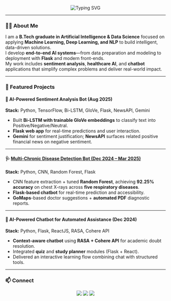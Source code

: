 <!-- Profile README -->

<!-- Typing animation header (subtle, professional) -->
<p align="center">
  <img src="https://readme-typing-svg.herokuapp.com?size=24&center=true&vCenter=true&width=700&lines=I'm+M+Bhargav+Vijay;AI+%26+Data+Science+enthusiasist;Turning+Data+into+Insights" alt="Typing SVG" />
</p>

---

### 👨‍💻 About Me
I am a **B.Tech graduate in Artificial Intelligence & Data Science** focused on applying **Machine Learning, Deep Learning, and NLP** to build intelligent, data-driven solutions.  
I develop **end-to-end AI systems**—from data preparation and modeling to deployment with **Flask** and modern front-ends.  
My work includes **sentiment analysis**, **healthcare AI**, and **chatbot** applications that simplify complex problems and deliver real-world impact.

---

### 🚀 Featured Projects

#### 📰 AI-Powered Sentiment Analysis Bot (Aug 2025)
**Stack:** Python, TensorFlow, Bi-LSTM, GloVe, Flask, NewsAPI, Gemini  
- Built **Bi-LSTM with trainable GloVe embeddings** to classify text into Positive/Negative/Neutral.  
- **Flask web app** for real-time predictions and user interaction.  
- **Gemini** for sentiment justification; **NewsAPI** surfaces related positive financial news on negative sentiment.

---

#### 🩺 [Multi-Chronic Disease Detection Bot (Dec 2024 – Mar 2025)](https://multi-chronic-disease-detection-bot.onrender.com/)
**Stack:** Python, CNN, Random Forest, Flask  
- CNN feature extraction + tuned **Random Forest**, achieving **92.25% accuracy** on chest X-rays across **five respiratory diseases**.  
- **Flask-based chatbot** for real-time prediction and accessibility.  
- **GoMaps**-based doctor suggestions + **automated PDF** diagnostic reports.

---

#### 🤖 AI-Powered Chatbot for Automated Assistance (Dec 2024)
**Stack:** Python, Flask, ReactJS, RASA, Cohere API  
- **Context-aware chatbot** using **RASA + Cohere API** for academic doubt resolution.  
- Integrated **quiz** and **study planner** modules (Flask + React).  
- Delivered an interactive learning flow combining chat with structured tools.

---

### 📫 Connect
<p align="center">
  <a href="mailto:bhargavvijaymaddugaru@gmail.com"><img src="https://img.shields.io/badge/Email-bhargavvijaymaddugaru%40gmail.com-D14836?style=for-the-badge&logo=gmail&logoColor=white" /></a>
  <a href="https://www.linkedin.com/in/maddugarubhargav"><img src="https://img.shields.io/badge/LinkedIn-maddugarubhargav-0077B5?style=for-the-badge&logo=linkedin&logoColor=white" /></a>
  <a href="https://github.com/maddugarubhargavvijay"><img src="https://img.shields.io/badge/GitHub-maddugarubhargavvijay-181717?style=for-the-badge&logo=github&logoColor=white" /></a>
</p>
